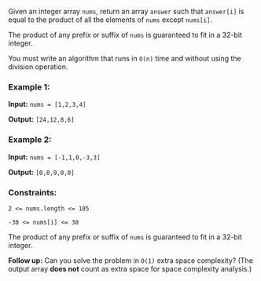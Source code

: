 Given an integer array `nums`, return an array `answer` such that `answer[i]` is equal to the product of all the elements of `nums` except `nums[i]`.

The product of any prefix or suffix of `nums` is guaranteed to fit in a 32-bit integer.

You must write an algorithm that runs in `O(n)` time and without using the division operation.

### Example 1:

**Input:** `nums = [1,2,3,4]`

**Output:** `[24,12,8,6]`

### Example 2:

**Input:** `nums = [-1,1,0,-3,3]`

**Output:** `[0,0,9,0,0]`

### Constraints:

`2 <= nums.length <= 105`

`-30 <= nums[i] <= 30`

The product of any prefix or suffix of `nums` is guaranteed to fit in a 32-bit integer.

**Follow up:** Can you solve the problem in `O(1)` extra space complexity? (The output array **does not** count as extra space for space complexity analysis.)
